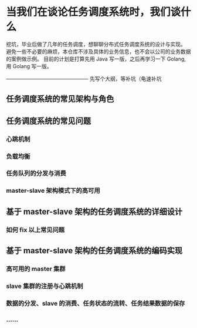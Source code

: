 # 当我们在谈论任务调度系统时，我们谈什么
挖坑，毕业后做了几年的任务调度，想聊聊分布式任务调度系统的设计与实现。
避免一些不必要的麻烦，本仓库不涉及具体的业务信息，也不会以公司的业务数据的案例做示例。
目前的计划是打算先用 Java 写一版，之后再学习一下 Golang, 用 Golang 写一版。

————————————————
先写个大纲，等补坑（龟速补坑
## 任务调度系统的常见架构与角色

## 任务调度系统的常见问题
### 心跳机制
### 负载均衡
### 任务队列的分发与消费
### master-slave 架构模式下的高可用

## 基于 master-slave 架构的任务调度系统的详细设计
### 如何 fix 以上常见问题

## 基于 master-slave 架构的任务调度系统的编码实现

### 高可用的 master 集群
### slave 集群的注册与心跳机制
### 数据的分发、slave 的消费、任务状态的流转、任务结果数据的保存
### ……


